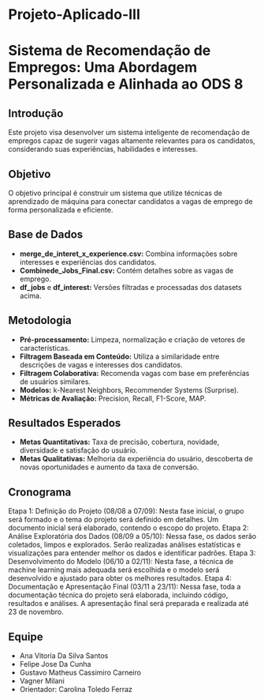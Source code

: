 # Projeto-Aplicado-III

# Sistema de Recomendação de Empregos: Uma Abordagem Personalizada e Alinhada ao ODS 8

## Introdução

Este projeto visa desenvolver um sistema inteligente de recomendação de empregos capaz de sugerir vagas altamente relevantes para os candidatos, considerando suas experiências, habilidades e interesses.

## Objetivo

O objetivo principal é construir um sistema que utilize técnicas de aprendizado de máquina para conectar candidatos a vagas de emprego de forma personalizada e eficiente.

## Base de Dados
* **merge_de_interet_x_experience.csv:** Combina informações sobre interesses e experiências dos candidatos.
* **Combinede_Jobs_Final.csv:** Contém detalhes sobre as vagas de emprego.
* **df_jobs** e **df_interest:** Versões filtradas e processadas dos datasets acima.

## Metodologia
* **Pré-processamento:** Limpeza, normalização e criação de vetores de características.
* **Filtragem Baseada em Conteúdo:** Utiliza a similaridade entre descrições de vagas e interesses dos candidatos.
* **Filtragem Colaborativa:** Recomenda vagas com base em preferências de usuários similares.
* **Modelos:** k-Nearest Neighbors, Recommender Systems (Surprise).
* **Métricas de Avaliação:** Precision, Recall, F1-Score, MAP.

## Resultados Esperados
* **Metas Quantitativas:** Taxa de precisão, cobertura, novidade, diversidade e satisfação do usuário.
* **Metas Qualitativas:** Melhoria da experiência do usuário, descoberta de novas oportunidades e aumento da taxa de conversão.

## Cronograma
Etapa 1: Definição do Projeto (08/08 a 07/09): Nesta fase inicial, o grupo será formado e o tema do projeto será definido em detalhes. Um documento inicial será elaborado, contendo o escopo do projeto.
Etapa 2: Análise Exploratória dos Dados (08/09 a 05/10): Nessa fase, os dados serão coletados, limpos e explorados. Serão realizadas análises estatísticas e visualizações para entender melhor os dados e identificar padrões.
Etapa 3: Desenvolvimento do Modelo (06/10 a 02/11): Nesta fase, a técnica de machine learning mais adequada será escolhida e o modelo será desenvolvido e ajustado para obter os melhores resultados.
Etapa 4: Documentação e Apresentação Final (03/11 a 23/11): Nessa fase, toda a documentação técnica do projeto será elaborada, incluindo código, resultados e análises. A apresentação final será preparada e realizada até 23 de novembro.


## Equipe
* Ana Vitoria Da Silva Santos
* Felipe Jose Da Cunha
* Gustavo Matheus Cassimiro Carneiro
* Vagner Milani
* Orientador: Carolina Toledo Ferraz

